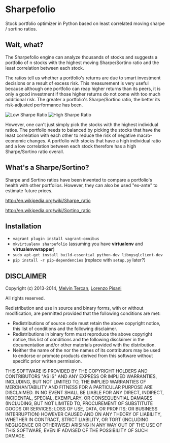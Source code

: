 # Sharpefolio

Stock portfolio optimizer in Python based on least correlated moving sharpe / sortino ratios.

## Wait, what?

The Sharpefolio engine can analyze thousands of stocks and suggests a portfolio of n stocks with the highest moving Sharpe/Sortino ratio and the least correlation between each stock.

The ratios tell us whether a portfolio's returns are due to smart investment decisions or a result of excess risk. This measurement is very useful because although one portfolio can reap higher returns than its peers, it is only a good investment if those higher returns do not come with too much additional risk. The greater a portfolio's Sharpe/Sortino ratio, the better its risk-adjusted performance has been.

![Low Sharpe Ratio](https://s3-us-west-1.amazonaws.com/melvinmt/LowSharpeRatio.png)
![High Sharpe Ratio](https://s3-us-west-1.amazonaws.com/melvinmt/HighSharpeRatio.png)

However, one can't just simply pick the stocks with the highest individual ratios. The portfolio needs to balanced by picking the stocks that have the least correlation with each other to reduce the risk of negative macro-economic changes. A portfolio with stocks that have a high individual  ratio and a low correlation between each stock therefore has a high Sharpe/Sortino ratio overall. 

## What's a Sharpe/Sortino?

Sharpe and Sortino ratios have been invented to compare a portfolio's health with other portfolios. However, they can also be used "ex-ante" to estimate future prices.

http://en.wikipedia.org/wiki/Sharpe_ratio

http://en.wikipedia.org/wiki/Sortino_ratio

## Installation

 - `vagrant plugin install vagrant-omnibus`
 - `mkvirtualenv sharpefolio` (assuming you have **virtualenv** and **virtualenvwrapper**)
 - `sudo apt-get install build-essential python-dev libmysqlclient-dev`
 - `pip install -r pip-dependencies` (replace with `setup.py` later?)

## DISCLAIMER

Copyright (c) 2013-2014, [Melvin Tercan](https://github.com/melvinmt), [Lorenzo Pisani](https://github.com/Zeelot)

All rights reserved.

Redistribution and use in source and binary forms, with or without
modification, are permitted provided that the following conditions are met:
* Redistributions of source code must retain the above copyright
      notice, this list of conditions and the following disclaimer.
* Redistributions in binary form must reproduce the above copyright
      notice, this list of conditions and the following disclaimer in the
      documentation and/or other materials provided with the distribution.
* Neither the name of the <organization> nor the
      names of its contributors may be used to endorse or promote products
      derived from this software without specific prior written permission.

THIS SOFTWARE IS PROVIDED BY THE COPYRIGHT HOLDERS AND CONTRIBUTORS "AS IS" AND
ANY EXPRESS OR IMPLIED WARRANTIES, INCLUDING, BUT NOT LIMITED TO, THE IMPLIED
WARRANTIES OF MERCHANTABILITY AND FITNESS FOR A PARTICULAR PURPOSE ARE
DISCLAIMED. IN NO EVENT SHALL <COPYRIGHT HOLDER> BE LIABLE FOR ANY
DIRECT, INDIRECT, INCIDENTAL, SPECIAL, EXEMPLARY, OR CONSEQUENTIAL DAMAGES
(INCLUDING, BUT NOT LIMITED TO, PROCUREMENT OF SUBSTITUTE GOODS OR SERVICES;
LOSS OF USE, DATA, OR PROFITS; OR BUSINESS INTERRUPTION) HOWEVER CAUSED AND
ON ANY THEORY OF LIABILITY, WHETHER IN CONTRACT, STRICT LIABILITY, OR TORT
(INCLUDING NEGLIGENCE OR OTHERWISE) ARISING IN ANY WAY OUT OF THE USE OF THIS
SOFTWARE, EVEN IF ADVISED OF THE POSSIBILITY OF SUCH DAMAGE.
